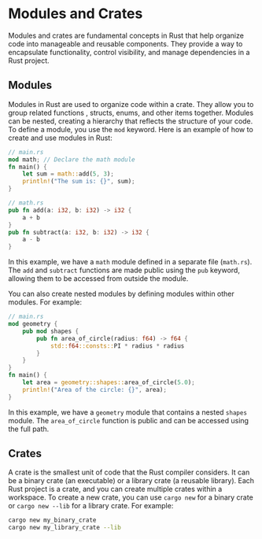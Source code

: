 # Modules and Crates

Modules and crates are fundamental concepts in Rust that help organize code into manageable and reusable components. They provide a way to encapsulate functionality, control visibility, and manage dependencies in a Rust project.

## Modules
Modules in Rust are used to organize code within a crate. They allow you to group related functions
, structs, enums, and other items together. Modules can be nested, creating a hierarchy that reflects the structure of your code.
To define a module, you use the `mod` keyword. Here is an example of how to create and use modules in Rust:
```rust
// main.rs
mod math; // Declare the math module
fn main() {
    let sum = math::add(5, 3);
    println!("The sum is: {}", sum);
}
```
```rust
// math.rs
pub fn add(a: i32, b: i32) -> i32 {
    a + b
}
pub fn subtract(a: i32, b: i32) -> i32 {
    a - b
}
```
In this example, we have a `math` module defined in a separate file (`math.rs`). The `add` and `subtract` functions are made public using the `pub` keyword, allowing them to be accessed from outside the module.

You can also create nested modules by defining modules within other modules. For example:
```rust
// main.rs
mod geometry {
    pub mod shapes {
        pub fn area_of_circle(radius: f64) -> f64 {
            std::f64::consts::PI * radius * radius
        }
    }
}
fn main() {
    let area = geometry::shapes::area_of_circle(5.0);
    println!("Area of the circle: {}", area);
}
```

In this example, we have a `geometry` module that contains a nested `shapes` module. The `area_of_circle` function is public and can be accessed using the full path.

## Crates
A crate is the smallest unit of code that the Rust compiler considers. It can be a binary crate (an executable) or a library crate (a reusable library). Each Rust project is a crate, and you can create multiple crates within a workspace.
To create a new crate, you can use `cargo new` for a binary crate or `cargo new --lib` for a library crate. For example:
```sh
cargo new my_binary_crate
cargo new my_library_crate --lib
```